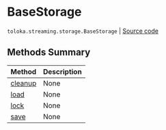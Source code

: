 # BaseStorage
`toloka.streaming.storage.BaseStorage` | [Source code](https://github.com/Toloka/toloka-kit/blob/v0.1.25/src/streaming/storage.py#L21)

## Methods Summary

| Method | Description |
| :------| :-----------|
[cleanup](toloka.streaming.storage.BaseStorage.cleanup.md)| None
[load](toloka.streaming.storage.BaseStorage.load.md)| None
[lock](toloka.streaming.storage.BaseStorage.lock.md)| None
[save](toloka.streaming.storage.BaseStorage.save.md)| None
